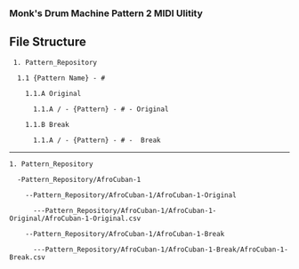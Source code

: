 <h3> Monk's Drum Machine Pattern 2 MIDI Ulitity </h3>

<h2> File Structure </h2> 

     1. Pattern_Repository

      1.1 {Pattern Name} - #
  
        1.1.A Original
    
          1.1.A / - {Pattern} - # - Original
      
        1.1.B Break
    
          1.1.A / - {Pattern} - # -  Break
      
---
      
    1. Pattern_Repository

      -Pattern_Repository/AfroCuban-1

        --Pattern_Repository/AfroCuban-1/AfroCuban-1-Original

          ---Pattern_Repository/AfroCuban-1/AfroCuban-1-Original/AfroCuban-1-Original.csv

        --Pattern_Repository/AfroCuban-1/AfroCuban-1-Break

          ---Pattern_Repository/AfroCuban-1/AfroCuban-1-Break/AfroCuban-1-Break.csv
